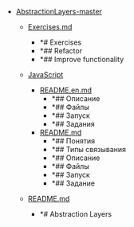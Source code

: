 - <a href = "F:\Node_projects\Node_Way\Education\TSH_video\Timur_Video_Node_Arhitecture\Part_2\AbstractionLayers-master\cat.AbstractionLayers-master\dir.AbstractionLayers-master.md">AbstractionLayers-master</a>
    - <a href = "F:\Node_projects\Node_Way\Education\TSH_video\Timur_Video_Node_Arhitecture\Part_2\AbstractionLayers-master\Exercises.md">Exercises.md</a>
        - *# Exercises
        - *## Refactor
        - *## Improve functionality
    - <a href = "F:\Node_projects\Node_Way\Education\TSH_video\Timur_Video_Node_Arhitecture\Part_2\AbstractionLayers-master\JavaScript\cat.JavaScript\dir.JavaScript.md">JavaScript</a>
        - <a href = "F:\Node_projects\Node_Way\Education\TSH_video\Timur_Video_Node_Arhitecture\Part_2\AbstractionLayers-master\JavaScript\README.en.md">README.en.md</a>
            - *## Описание
            - *## Файлы
            - *## Запуск
            - *## Задания
        - <a href = "F:\Node_projects\Node_Way\Education\TSH_video\Timur_Video_Node_Arhitecture\Part_2\AbstractionLayers-master\JavaScript\README.md">README.md</a>
            - *## Понятия
            - *## Типы связывания
            - *## Описание
            - *## Файлы
            - *## Запуск
            - *## Задание
    
    - <a href = "F:\Node_projects\Node_Way\Education\TSH_video\Timur_Video_Node_Arhitecture\Part_2\AbstractionLayers-master\README.md">README.md</a>
        - *# Abstraction Layers
